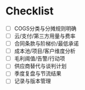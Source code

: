 # Checklist

- [ ] COGS分类与分摊规则明确
- [ ] 云/支付/第三方用量与费率
- [ ] 合同条款与阶梯价/最低承诺
- [ ] 成本池/项目/客户维度分析
- [ ] 毛利阈值/告警/行动项
- [ ] 供应商替代与谈判计划
- [ ] 季度复盘与节流结果
- [ ] 记录与版本管理
